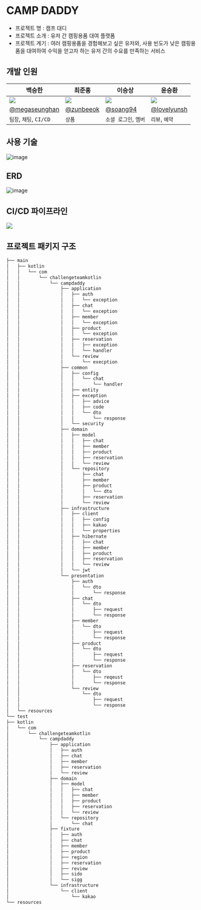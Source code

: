 # CAMP DADDY

- 프로젝트 명 : 캠프 대디
- 프로젝트 소개 : 유저 간 캠핑용품 대여 플랫폼
- 프로젝트 계기 : 여러 캠핑용품을 경험해보고 싶은 유저와, 사용 빈도가 낮은 캠핑용품을 대여하여 수익을 얻고자 하는 유저 간의 수요를 만족하는 서비스

## 개발 인원

| 백승한                                                       | 최준홍                                                        | 이승상                                                        | 윤승환                                                        |
|-----------------------------------------------------------|------------------------------------------------------------|------------------------------------------------------------|------------------------------------------------------------|
| ![](https://avatars.githubusercontent.com/u/84169773?v=4) | ![](https://avatars.githubusercontent.com/u/100489972?v=4) | ![](https://avatars.githubusercontent.com/u/150119073?v=4) | ![](https://avatars.githubusercontent.com/u/43734328?v=4) |
| [@megaseunghan](https://github.com/megaseunghan)          | [@zunbeeok](https://github.com/zunbeeok)                   | [@soang94](https://github.com/soang94)                     | [@lovelyunsh](https://github.com/lovelyunsh)                   |
| `팀장`, `채팅`, `CI/CD`                                       | `상품`                                                       | `소셜 로그인`, `멤버`                                             | `리뷰`, `예약`                                       |

## 사용 기술
![image](https://github.com/megaseunghan/demo/assets/84169773/d68c88e2-3ef3-43d0-9ed5-adb8efae3018)

## ERD
![image](https://github.com/megaseunghan/demo/assets/84169773/087f99ab-07b0-468c-932a-6525c279d641)

## CI/CD 파이프라인
![](https://github.com/megaseunghan/demo/assets/84169773/8e19d2d0-ee31-4d33-93e0-788ee9d3be6c)
## 프로젝트 패키지 구조

```markdown
├── main
│   ├── kotlin
│   │   └── com
│   │       └── challengeteamkotlin
│   │           └── campdaddy
│   │               ├── application
│   │               │   ├── auth
│   │               │   │   └── exception
│   │               │   ├── chat
│   │               │   │   └── exception
│   │               │   ├── member
│   │               │   │   └── exception
│   │               │   ├── product
│   │               │   │   └── exception
│   │               │   ├── reservation
│   │               │   │   ├── exception
│   │               │   │   └── handler
│   │               │   └── review
│   │               │       └── execption
│   │               ├── common
│   │               │   ├── config
│   │               │   │   └── chat
│   │               │   │       └── handler
│   │               │   ├── entity
│   │               │   ├── exception
│   │               │   │   ├── advice
│   │               │   │   ├── code
│   │               │   │   └── dto
│   │               │   │       └── response
│   │               │   └── security
│   │               ├── domain
│   │               │   ├── model
│   │               │   │   ├── chat
│   │               │   │   ├── member
│   │               │   │   ├── product
│   │               │   │   ├── reservation
│   │               │   │   └── review
│   │               │   └── repository
│   │               │       ├── chat
│   │               │       ├── member
│   │               │       ├── product
│   │               │       │   └── dto
│   │               │       ├── reservation
│   │               │       └── review
│   │               ├── infrastructure
│   │               │   ├── client
│   │               │   │   ├── config
│   │               │   │   ├── kakao
│   │               │   │   └── properties
│   │               │   ├── hibernate
│   │               │   │   ├── chat
│   │               │   │   ├── member
│   │               │   │   ├── product
│   │               │   │   ├── reservation
│   │               │   │   └── review
│   │               │   └── jwt
│   │               └── presentation
│   │                   ├── auth
│   │                   │   └── dto
│   │                   │       └── response
│   │                   ├── chat
│   │                   │   └── dto
│   │                   │       ├── request
│   │                   │       └── response
│   │                   ├── member
│   │                   │   └── dto
│   │                   │       ├── request
│   │                   │       └── response
│   │                   ├── product
│   │                   │   └── dto
│   │                   │       ├── request
│   │                   │       └── response
│   │                   ├── reservation
│   │                   │   └── dto
│   │                   │       ├── reqeust
│   │                   │       └── response
│   │                   └── review
│   │                       └── dto
│   │                           ├── request
│   │                           └── response
│   └── resources
└── test
├── kotlin
│   └── com
│       └── challengeteamkotlin
│           └── campdaddy
│               ├── application
│               │   ├── auth
│               │   ├── chat
│               │   ├── member
│               │   ├── reservation
│               │   └── review
│               ├── domain
│               │   ├── model
│               │   │   ├── chat
│               │   │   ├── member
│               │   │   ├── product
│               │   │   ├── reservation
│               │   │   └── review
│               │   └── repository
│               │       └── chat
│               ├── fixture
│               │   ├── auth
│               │   ├── chat
│               │   ├── member
│               │   ├── product
│               │   ├── region
│               │   ├── reservation
│               │   ├── review
│               │   ├── sido
│               │   └── sigg
│               └── infrastructure
│                   └── client
│                       └── kakao
└── resources

```


